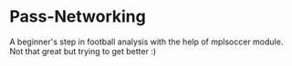 # Pass-Networking
A beginner's step in football analysis with the help of mplsoccer module. Not that great but trying to get better :)
